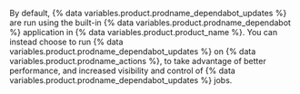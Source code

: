 By default, {% data variables.product.prodname_dependabot_updates %} are run using the built-in {% data variables.product.prodname_dependabot %} application in {% data variables.product.product_name %}. You can instead choose to run {% data variables.product.prodname_dependabot_updates %} on {% data variables.product.prodname_actions %}, to take advantage of better performance, and increased visibility and control of {% data variables.product.prodname_dependabot_updates %} jobs.

